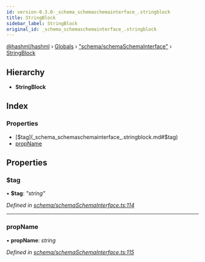 ```yaml
---
id: version-0.3.0-_schema_schemaschemainterface_.stringblock
title: StringBlock
sidebar_label: StringBlock
original_id: _schema_schemaschemainterface_.stringblock
---
```


[@hashml/hashml](../index.md) › [Globals](../globals.md) › ["schema/schemaSchemaInterface"](../modules/_schema_schemaschemainterface_.md) › [StringBlock](_schema_schemaschemainterface_.stringblock.md)

## Hierarchy

* **StringBlock**

## Index

### Properties

* [$tag](_schema_schemaschemainterface_.stringblock.md#$tag)
* [propName](_schema_schemaschemainterface_.stringblock.md#propname)

## Properties

###  $tag

• **$tag**: *"string"*

*Defined in [schema/schemaSchemaInterface.ts:114](https://github.com/hashml/hashml/blob/6983021/src/schema/schemaSchemaInterface.ts#L114)*

___

###  propName

• **propName**: *string*

*Defined in [schema/schemaSchemaInterface.ts:115](https://github.com/hashml/hashml/blob/6983021/src/schema/schemaSchemaInterface.ts#L115)*
